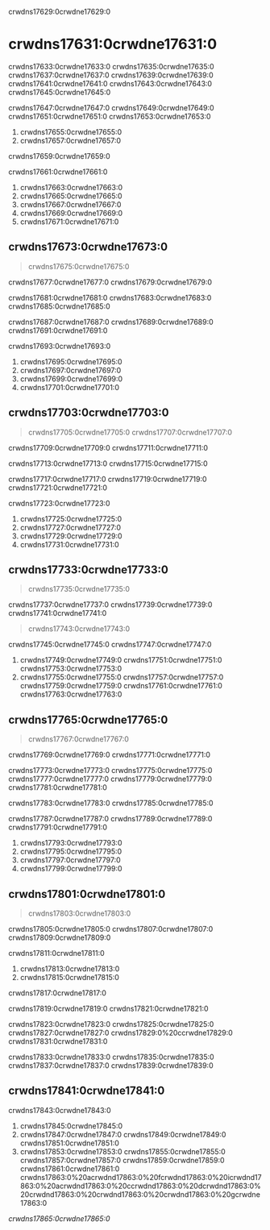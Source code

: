 crwdns17629:0crwdne17629:0
# crwdns17631:0crwdne17631:0

crwdns17633:0crwdne17633:0 crwdns17635:0crwdne17635:0 crwdns17637:0crwdne17637:0 crwdns17639:0crwdne17639:0 crwdns17641:0crwdne17641:0 crwdns17643:0crwdne17643:0 crwdns17645:0crwdne17645:0

crwdns17647:0crwdne17647:0 crwdns17649:0crwdne17649:0 crwdns17651:0crwdne17651:0 crwdns17653:0crwdne17653:0
1. crwdns17655:0crwdne17655:0
2. crwdns17657:0crwdne17657:0

crwdns17659:0crwdne17659:0

crwdns17661:0crwdne17661:0
1. crwdns17663:0crwdne17663:0
2. crwdns17665:0crwdne17665:0
3. crwdns17667:0crwdne17667:0
4. crwdns17669:0crwdne17669:0
5. crwdns17671:0crwdne17671:0

## crwdns17673:0crwdne17673:0
> crwdns17675:0crwdne17675:0

crwdns17677:0crwdne17677:0 crwdns17679:0crwdne17679:0

crwdns17681:0crwdne17681:0 crwdns17683:0crwdne17683:0 crwdns17685:0crwdne17685:0

crwdns17687:0crwdne17687:0 crwdns17689:0crwdne17689:0 crwdns17691:0crwdne17691:0

crwdns17693:0crwdne17693:0
1. crwdns17695:0crwdne17695:0
2. crwdns17697:0crwdne17697:0
3. crwdns17699:0crwdne17699:0
4. crwdns17701:0crwdne17701:0

## crwdns17703:0crwdne17703:0
> crwdns17705:0crwdne17705:0 crwdns17707:0crwdne17707:0

crwdns17709:0crwdne17709:0 crwdns17711:0crwdne17711:0

crwdns17713:0crwdne17713:0 crwdns17715:0crwdne17715:0

crwdns17717:0crwdne17717:0 crwdns17719:0crwdne17719:0 crwdns17721:0crwdne17721:0

crwdns17723:0crwdne17723:0

1. crwdns17725:0crwdne17725:0
2. crwdns17727:0crwdne17727:0
3. crwdns17729:0crwdne17729:0
4. crwdns17731:0crwdne17731:0

## crwdns17733:0crwdne17733:0
> crwdns17735:0crwdne17735:0

crwdns17737:0crwdne17737:0 crwdns17739:0crwdne17739:0 crwdns17741:0crwdne17741:0
> crwdns17743:0crwdne17743:0

crwdns17745:0crwdne17745:0 crwdns17747:0crwdne17747:0
1. crwdns17749:0crwdne17749:0 crwdns17751:0crwdne17751:0 crwdns17753:0crwdne17753:0
2. crwdns17755:0crwdne17755:0 crwdns17757:0crwdne17757:0 crwdns17759:0crwdne17759:0 crwdns17761:0crwdne17761:0 crwdns17763:0crwdne17763:0

## crwdns17765:0crwdne17765:0
> crwdns17767:0crwdne17767:0

crwdns17769:0crwdne17769:0 crwdns17771:0crwdne17771:0

crwdns17773:0crwdne17773:0 crwdns17775:0crwdne17775:0 crwdns17777:0crwdne17777:0 crwdns17779:0crwdne17779:0 crwdns17781:0crwdne17781:0

crwdns17783:0crwdne17783:0 crwdns17785:0crwdne17785:0

crwdns17787:0crwdne17787:0 crwdns17789:0crwdne17789:0 crwdns17791:0crwdne17791:0

1. crwdns17793:0crwdne17793:0
2. crwdns17795:0crwdne17795:0
3. crwdns17797:0crwdne17797:0
4. crwdns17799:0crwdne17799:0

## crwdns17801:0crwdne17801:0
> crwdns17803:0crwdne17803:0

crwdns17805:0crwdne17805:0 crwdns17807:0crwdne17807:0 crwdns17809:0crwdne17809:0

crwdns17811:0crwdne17811:0
1. crwdns17813:0crwdne17813:0
2. crwdns17815:0crwdne17815:0

crwdns17817:0crwdne17817:0

crwdns17819:0crwdne17819:0 crwdns17821:0crwdne17821:0

crwdns17823:0crwdne17823:0 crwdns17825:0crwdne17825:0 crwdns17827:0crwdne17827:0 crwdns17829:0%20ccrwdne17829:0 crwdns17831:0crwdne17831:0

crwdns17833:0crwdne17833:0 crwdns17835:0crwdne17835:0 crwdns17837:0crwdne17837:0 crwdns17839:0crwdne17839:0

## crwdns17841:0crwdne17841:0
crwdns17843:0crwdne17843:0
1. crwdns17845:0crwdne17845:0
2. crwdns17847:0crwdne17847:0 crwdns17849:0crwdne17849:0 crwdns17851:0crwdne17851:0
3. crwdns17853:0crwdne17853:0 crwdns17855:0crwdne17855:0 crwdns17857:0crwdne17857:0 crwdns17859:0crwdne17859:0 crwdns17861:0crwdne17861:0 crwdns17863:0%20acrwdnd17863:0%20fcrwdnd17863:0%20icrwdnd17863:0%20acrwdnd17863:0%20ccrwdnd17863:0%20dcrwdnd17863:0%20crwdnd17863:0%20crwdnd17863:0%20crwdnd17863:0%20gcrwdne17863:0

*crwdns17865:0crwdne17865:0*

